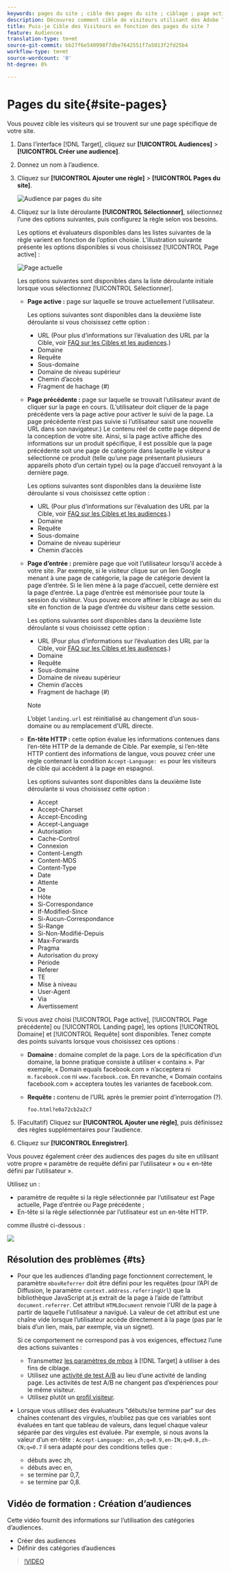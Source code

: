 ```yaml
---
keywords: pages du site ; cible des pages du site ; ciblage ; page active ; cible de la page active ; page précédente ; cible de la page précédente ; landing page ; landing page de cible ; en-tête http
description: Découvrez comment cible de visiteurs utilisant des Adobe Target qui se trouvent sur une page spécifique de votre site.
title: Puis-je Cible des Visiteurs en fonction des pages du site ?
feature: Audiences
translation-type: tm+mt
source-git-commit: bb27f6e540998f7dbe7642551f7a5013f2fd25b4
workflow-type: tm+mt
source-wordcount: '0'
ht-degree: 0%

---
```



# Pages du site{#site-pages}

Vous pouvez cible les visiteurs qui se trouvent sur une page spécifique de votre site.

1. Dans l’interface [!DNL Target], cliquez sur **[!UICONTROL Audiences]** > **[!UICONTROL Créer une audience]**.
1. Donnez un nom à l’audience.
1. Cliquez sur **[!UICONTROL Ajouter une règle]** > **[!UICONTROL Pages du site]**.

   ![Audience par pages du site](assets/target_site_pages.png)

1. Cliquez sur la liste déroulante **[!UICONTROL Sélectionner]**, sélectionnez l’une des options suivantes, puis configurez la règle selon vos besoins.

   Les options et évaluateurs disponibles dans les listes suivantes de la règle varient en fonction de l’option choisie. L’illustration suivante présente les options disponibles si vous choisissez [!UICONTROL Page active] :

   ![Page actuelle](/help/c-target/c-audiences/c-target-rules/assets/current-page.png)

   Les options suivantes sont disponibles dans la liste déroulante initiale lorsque vous sélectionnez [!UICONTROL Sélectionner].

   * **Page active :** page sur laquelle se trouve actuellement l’utilisateur.

      Les options suivantes sont disponibles dans la deuxième liste déroulante si vous choisissez cette option :

      * URL (Pour plus d’informations sur l’évaluation des URL par la Cible, voir [FAQ sur les Cibles et les audiences](/help/c-target/c-troubleshooting-targets-and-audiences/troubleshooting-targets-and-audiences.md).)
      * Domaine
      * Requête
      * Sous-domaine
      * Domaine de niveau supérieur
      * Chemin d’accès
      * Fragment de hachage (#)
   * **Page précédente :** page sur laquelle se trouvait l’utilisateur avant de cliquer sur la page en cours. (L’utilisateur doit cliquer de la page précédente vers la page active pour activer le suivi de la page. La page précédente n’est pas suivie si l’utilisateur saisit une nouvelle URL dans son navigateur.) Le contenu réel de cette page dépend de la conception de votre site. Ainsi, si la page active affiche des informations sur un produit spécifique, il est possible que la page précédente soit une page de catégorie dans laquelle le visiteur a sélectionné ce produit (telle qu’une page présentant plusieurs appareils photo d’un certain type) ou la page d’accueil renvoyant à la dernière page.

      Les options suivantes sont disponibles dans la deuxième liste déroulante si vous choisissez cette option :

      * URL (Pour plus d’informations sur l’évaluation des URL par la Cible, voir [FAQ sur les Cibles et les audiences](/help/c-target/c-troubleshooting-targets-and-audiences/troubleshooting-targets-and-audiences.md).)
      * Domaine
      * Requête
      * Sous-domaine
      * Domaine de niveau supérieur
      * Chemin d’accès
   * **Page d’entrée :** première page que voit l’utilisateur lorsqu’il accède à votre site. Par exemple, si le visiteur clique sur un lien Google menant à une page de catégorie, la page de catégorie devient la page d’entrée. Si le lien mène à la page d’accueil, cette dernière est la page d’entrée. La page d’entrée est mémorisée pour toute la session du visiteur. Vous pouvez encore affiner le ciblage au sein du site en fonction de la page d’entrée du visiteur dans cette session.

      Les options suivantes sont disponibles dans la deuxième liste déroulante si vous choisissez cette option :

      * URL (Pour plus d’informations sur l’évaluation des URL par la Cible, voir [FAQ sur les Cibles et les audiences](/help/c-target/c-troubleshooting-targets-and-audiences/troubleshooting-targets-and-audiences.md).)
      * Domaine
      * Requête
      * Sous-domaine
      * Domaine de niveau supérieur
      * Chemin d’accès
      * Fragment de hachage (#)

      >[!NOTE]
      >
      >L’objet `landing.url` est réinitialisé au changement d’un sous-domaine ou au remplacement d’URL directe.

   * **En-tête HTTP :** cette option évalue les informations contenues dans l’en-tête HTTP de la demande de Cible. Par exemple, si l’en-tête HTTP contient des informations de langue, vous pouvez créer une règle contenant la condition `Accept-Language: es` pour les visiteurs de cible qui accèdent à la page en espagnol.

      Les options suivantes sont disponibles dans la deuxième liste déroulante si vous choisissez cette option :

      * Accept
      * Accept-Charset
      * Accept-Encoding
      * Accept-Language
      * Autorisation
      * Cache-Control
      * Connexion
      * Content-Length
      * Content-MDS
      * Content-Type
      * Date
      * Attente
      * De
      * Hôte
      * Si-Correspondance
      * If-Modified-Since
      * Si-Aucun-Correspondance
      * Si-Range
      * Si-Non-Modifié-Depuis
      * Max-Forwards
      * Pragma
      * Autorisation du proxy
      * Période 
      * Referer
      * TE
      * Mise à niveau
      * User-Agent
      * Via
      * Avertissement

   Si vous avez choisi [!UICONTROL Page active], [!UICONTROL Page précédente] ou [!UICONTROL Landing page], les options [!UICONTROL Domaine] et [!UICONTROL Requête] sont disponibles. Tenez compte des points suivants lorsque vous choisissez ces options :

   * **Domaine :** domaine complet de la page. Lors de la spécification d’un domaine, la bonne pratique consiste à utiliser « contains ». Par exemple, « Domain equals facebook.com » n’acceptera ni `m.facebook.com` ni `www.facebook.com`. En revanche, « Domain contains facebook.com » acceptera toutes les variantes de facebook.com.
   * **Requête :** contenu de l’URL après le premier point d’interrogation (?).

      `foo.html?e0a72cb2a2c7`





1. (Facultatif) Cliquez sur **[!UICONTROL Ajouter une règle]**, puis définissez des règles supplémentaires pour l’audience.
1. Cliquez sur **[!UICONTROL Enregistrer]**.

Vous pouvez également créer des audiences des pages du site en utilisant votre propre « paramètre de requête défini par l’utilisateur » ou « en-tête défini par l’utilisateur ».

Utilisez un :

* paramètre de requête si la règle sélectionnée par l’utilisateur est Page actuelle, Page d’entrée ou Page précédente ;
* En-tête si la règle sélectionnée par l’utilisateur est un en-tête HTTP.

comme illustré ci-dessous :

![](assets/site_pages.png)

## Résolution des problèmes {#ts}

* Pour que les audiences d’landing page fonctionnent correctement, le paramètre `mboxReferrer` doit être défini pour les requêtes (pour l’API de Diffusion, le paramètre `context.address.referringUrl`) que la bibliothèque JavaScript at.js extrait de la page à l’aide de l’attribut `document.referrer`. Cet attribut `HTMLDocument` renvoie l&#39;URI de la page à partir de laquelle l&#39;utilisateur a navigué. La valeur de cet attribut est une chaîne vide lorsque l’utilisateur accède directement à la page (pas par le biais d’un lien, mais, par exemple, via un signet).

   Si ce comportement ne correspond pas à vos exigences, effectuez l’une des actions suivantes :

   * Transmettez [les paramètres de mbox](/help/c-implementing-target/c-implementing-target-for-client-side-web/t-mbox-download/c-understanding-global-mbox/pass-parameters-to-global-mbox.md) à [!DNL Target] à utiliser à des fins de ciblage.
   * Utilisez une [activité de test A/B](/help/c-activities/t-test-ab/test-ab.md) au lieu d’une activité de landing page. Les activités de test A/B ne changent pas d’expériences pour le même visiteur.
   * Utilisez plutôt un [profil visiteur](/help/c-target/c-audiences/c-target-rules/visitor-profile.md).

* Lorsque vous utilisez des évaluateurs &quot;débuts/se termine par&quot; sur des chaînes contenant des virgules, n’oubliez pas que ces variables
sont évaluées en tant que tableau de valeurs, dans lequel chaque valeur séparée par des virgules est évaluée. Par exemple, si nous avons la valeur d’un en-tête : `Accept-Language: en,zh;q=0.9,en-IN;q=0.8,zh-CN;q=0.7` il sera adapté pour des conditions telles que :
   * débuts avec zh,
   * débuts avec en,
   * se termine par 0,7,
   * se termine par 0,8.

## Vidéo de formation : Création d’audiences

Cette vidéo fournit des informations sur l’utilisation des catégories d’audiences.

* Créer des audiences
* Définir des catégories d’audiences

>[!VIDEO](https://video.tv.adobe.com/v/17392)
